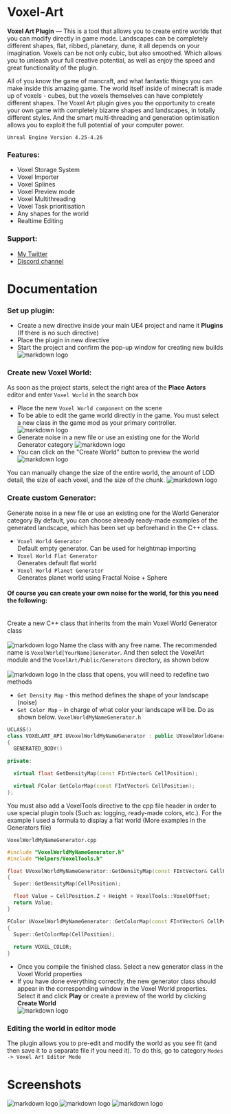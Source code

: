 # Voxel-Art
__Voxel Art Plugin__ — This is a tool that allows you to create entire worlds that you can modify directly in game mode. Landscapes can be completely different shapes, flat, ribbed, planetary, dune, it all depends on your imagination. Voxels can be not only cubic, but also smoothed. Which allows you to unleash your full creative potential, as well as enjoy the speed and great functionality of the plugin.

All of you know the game of mancraft, and what fantastic things you can make inside this amazing game. The world itself inside of minecraft is made up of voxels - cubes, but the voxels themselves can have completely different shapes. The Voxel Art plugin gives you the opportunity to create your own game with completely bizarre shapes and landscapes, in totally different styles. And the smart multi-threading and generation optimisation allows you to exploit the full potential of your computer power.

`Unreal Engine Version 4.25-4.26`

### Features:

- Voxel Storage System
- Voxel Importer
- Voxel Splines
- Voxel Preview mode
- Voxel Multithreading
- Voxel Task prioritisation
- Any shapes for the world
- Realtime Editing

### Support:

- [My Twitter](https://twitter.com/limtosingular)
- [Discord channel](https://discord.gg/FX3zzNxPq3)

# Documentation
### Set up plugin:
- Create a new directive inside your main UE4 project and name it __Plugins__ (If there is no such directive)
- Place the plugin in new directive
- Start the project and confirm the pop-up window for creating new builds</br>![markdown logo](https://i.ibb.co/WgWhgvB/UE4-Editor-GBu-AHb5-Djl.png)
### Create new Voxel World:
As soon as the project starts, select the right area of the __Place__ __Actors__  editor and enter `Voxel World` in the search box
- Place the new `Voxel World component` on the scene
- To be able to edit the game world directly in the game. You must select a new class in the game mod as your primary controller. 
![markdown logo](https://i.imgur.com/bNZPSNK.png)
- Generate noise in a new file or use an existing one for the World Generator category
![markdown logo](http://i.piccy.info/i9/a77461b290bfca8c160e081c27d64330/1619034527/15583/1425940/222222222222222.png)
- You can click on the "Create World" button to preview the world</br>
![markdown logo](http://i.piccy.info/i9/db43b4b85db2db609ff1e9fb0396a7a9/1619034440/6065/1425940/111111111.png)

You can manually change the size of the entire world, the amount of LOD detail, the size of each voxel, and the size of the chunk.
![markdown logo](https://i.imgur.com/JTCQCP8.png)

### Create custom Generator:
Generate noise in a new file or use an existing one for the World Generator category
By default, you can choose already ready-made examples of the generated landscape, which has been set up beforehand in the C++ class. 
- `Voxel World Generator`</br>
Default empty generator. Can be used for heightmap importing
- `Voxel World Flat Generator`</br>
Generates default flat world
- `Voxel World Planet Generator`</br>
Generates planet world using Fractal Noise + Sphere

#### Of course you can create your own noise for the world, for this you need the following:</br></br>
Create a new C++ class that inherits from the main Voxel World Generator class</br></br>
![markdown logo](https://i.ibb.co/4WV3bxg/28-db-Oye-Zk-Q.jpg)
Name the class with any free name. The recommended name is `VoxelWorld[YourName]Generator`. And then select the VoxelArt module and the `VoxelArt/Public/Generators` directory, as shown below</br></br>
![markdown logo](https://i.ibb.co/prjT9ws/Za8ipu7-Jp-Eg.jpg)
In the class that opens, you will need to redefine two methods</br>
- `Get Density Map` - this method defines the shape of your landscape (noise)
- `Get Color Map` - in charge of what color your landscape will be.
Do as shown below. 
`VoxelWorldMyNameGenerator.h`
```c++
UCLASS()
class VOXELART_API UVoxelWorldMyNameGenerator : public UVoxelWorldGenerator
{
  GENERATED_BODY()

private:

  virtual float GetDensityMap(const FIntVector& CellPosition);

  virtual FColor GetColorMap(const FIntVector& CellPosition);
};
```
You must also add a VoxelTools directive to the cpp file header in order to use special plugin tools (Such as: logging, ready-made colors, etc.). For the example I used a formula to display a flat world (More examples in the Generators file)

`VoxelWorldMyNameGenerator.cpp`
```c++
#include "VoxelWorldMyNameGenerator.h"
#include "Helpers/VoxelTools.h"

float UVoxelWorldMyNameGenerator::GetDensityMap(const FIntVector& CellPosition)
{
  Super::GetDensityMap(CellPosition);

  float Value = CellPosition.Z + Height + VoxelTools::VoxelOffset;
  return Value;
}

FColor UVoxelWorldMyNameGenerator::GetColorMap(const FIntVector& CellPosition)
{
  Super::GetColorMap(CellPosition);
  
  return VOXEL_COLOR;
}
```
- Once you compile the finished class. Select a new generator class in the Voxel World properties
- If you have done everything correctly, the new generator class should appear in the corresponding window in the Voxel World properties. Select it and click **Play** or create a preview of the world by clicking **Create World**</br>
![markdown logo](https://i.ibb.co/18fZLSz/UE4-Editor-ae-Jv-N8fp2-G.png)

### Editing the world in editor mode
The plugin allows you to pre-edit and modify the world as you see fit (and then save it to a separate file if you need it). 
To do this, go to category `Modes -> Voxel Art Editor Mode`

# Screenshots
![markdown logo](http://ipic.su/img/img7/fs/UE4Editor_tLjSZZYAlk.1619035360.png)
![markdown logo](http://ipic.su/img/img7/fs/UE4Editor_VeoRefedaj.1619035380.png)
![markdown logo](http://ipic.su/img/img7/fs/UE4Editor_PcToZuxbrT.1619035406.png)
